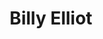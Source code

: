 ---
title: "Billy Elliot"

year: 2000

director: "Stephen Daldry"

summary: "A working class boy discovers the joy of ballet"

comment: "The scene where the dad breaks the strike always gets me"

image: "https://media.giphy.com/media/WNOAWHM3bHd1m/giphy.gif"

imdb: "https://www.imdb.com/title/tt0249462/"

quotes:
  - "What does it feel like when you're dancing?"
---
